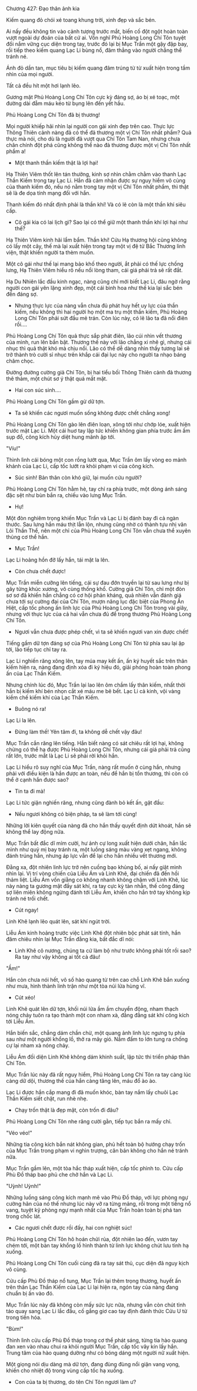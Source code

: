 




Chương 427: Đạo thân ảnh kia


Kiếm quang đỏ chói xé toang khung trời, xinh đẹp và sắc bén.

Ai nấy đều không tin vào cảnh tượng trước mắt, biến cố đột ngột hoàn toàn vượt ngoài dự đoán của bất cứ ai. Vốn nghĩ Phủ Hoàng Long Chí Tôn tuyệt đối nắm vững cục diện trong tay, trước đó lại bị Mục Trần một gậy đập bay, rồi tiếp theo kiếm quang Lạc Li bùng nổ, đâm thẳng vào người chẳng thể tránh né.

Ánh đỏ dần tan, mục tiêu bị kiếm quang đâm trúng từ từ xuất hiện trong tầm nhìn của mọi người.

Tất cả đều hít một hơi lạnh lẽo.

Gương mặt Phủ Hoàng Long Chí Tôn cực kỳ đáng sợ, áo bị xé toạc, một đường dài đẫm máu kéo từ bụng lên đến yết hầu.

Phủ Hoàng Long Chí Tôn đã bị thương!

Mọi người khiếp hãi nhìn lại người con gái xinh đẹp trên cao. Thực lực Thông Thiên cảnh nàng đã có thể đả thương một vị Chí Tôn nhất phẩm? Quả thực mà nói, cho dù là người đã vượt qua Chí Tôn Tam Nan, nhưng chưa chân chính đột phá cũng không thể nào đả thương được một vị Chí Tôn nhất phẩm a!

- Một thanh thần kiếm thật là lợi hại!

Hạ Thiên Viêm thốt lên tán thưởng, kinh sợ nhìn chằm chằm vào thanh Lạc Thần Kiếm trong tay Lạc Li. Hắn đã cảm nhận được sự nguy hiểm vô cùng của thanh kiếm đó, nếu nó nằm trong tay một vị Chí Tôn nhất phẩm, thì thật sẽ là đe dọa tính mạng đối với hắn.

Thanh kiếm đó nhất định phải là thần khí! Và có lẽ còn là một thần khí siêu cấp.

- Cô gái kia có lai lịch gì? Sao lại có thể giữ một thanh thần khí lợi hại như thế?

Hạ Thiên Viêm kinh hãi lẩm bẩm. Thần khí! Cửu Hạ thương hội cũng không có lấy một cây, thế mà lại xuất hiện trong tay một vị đệ tử Bắc Thương linh viện, thật khiến người ta thèm muốn.

Một cô gái như thế lại mang bảo khố theo người, ắt phải có thế lực chống lưng, Hạ Thiên Viêm hiểu rõ nếu nổi lòng tham, cái giá phải trả sẽ rất đắt.

Hạ Du Nhiên lắc đầu kinh ngạc, nàng cũng chỉ mới biết Lạc Li, đâu ngờ rằng người con gái yên lặng xinh đẹp, một cái bình hoa như thế kia lại sắc bén đến đáng sợ.

- Nhưng thực lực của nàng vẫn chưa đủ phát huy hết uy lực của thần kiếm, nếu không thì hai người họ một ma trụ một thần kiếm, Phủ Hoàng Long Chí Tôn phải sứt đầu mẻ trán. Còn lúc này, có lẽ lão ta đã nổi điên rồi....

Phủ Hoàng Long Chí Tôn quả thực sắp phát điên, lão cúi nhìn vết thương của mình, run lên bần bật. Thương thế này với lão chẳng xi nhê gì, nhưng cái nhục thì quả thật khó mà chịu nổi. Lão có thể dễ dàng nhìn thấy tương lai sẽ trở thành trò cười sỉ nhục trên khắp cái đại lục này cho người ta nhạo báng châm chọc.

Đường đường cường giả Chí Tôn, bị hai tiểu bối Thông Thiên cảnh đả thương thê thảm, một chút sơ ý thật quá mất mặt.

- Hai con súc sinh....

Phủ Hoàng Long Chí Tôn gầm gừ dữ tợn.

- Ta sẽ khiến các ngươi muốn sống không được chết chẳng xong!

Phủ Hoàng Long Chí Tôn gào lên điên loạn, xông tới như chớp lóe, xuất hiện trước mặt Lạc Li. Một cái huơ tay lập tức khiến không gian phía trước ầm ầm sụp đổ, công kích hủy diệt hung mãnh ập tới.

"Víu!"

Thình lình cái bóng một con rồng lướt qua, Mục Trần ôm lấy vòng eo mảnh khảnh của Lạc Li, cấp tốc lướt ra khỏi phạm vi của công kích.

- Súc sinh! Bản thân còn khó giữ, lại muốn cứu người?

Phủ Hoàng Long Chí Tôn hằm hè, tay chỉ ra phía trước, một dòng ánh sáng đặc sệt như bùn bắn ra, chiếu vào lưng Mục Trần.

- Hự!

Một đòn nghiêm trọng khiến Mục Trần và Lạc Li bị đánh bay đi cả ngàn thước. Sau lưng hắn máu thịt lẫn lộn, nhưng cũng nhờ có thành tựu nhị văn Lôi Thần Thể, nên một chỉ của Phủ Hoàng Long Chí Tôn vẫn chưa thể xuyên thủng cơ thể hắn.

- Mục Trần!

Lạc Li hoảng hồn đỡ lấy hắn, tái mặt la lên.

- Còn chưa chết được!

Mục Trần miễn cưỡng lên tiếng, cái sự đau đớn truyền lại từ sau lưng như bị gãy từng khúc xương, vô cùng thống khổ. Cường giả Chí Tôn, chỉ một đòn sơ sơ đã khiến hắn chẳng có cơ hội phản kháng, quả nhiên vẫn đánh giá chưa tới sự cường đại của Chí Tôn, mượn năng lục đặc biệt của Phong Ấn Hiệt, cấp tốc phong ấn linh lực của Phủ Hoàng Long Chí Tôn trong vài giây, nhưng với thực lực của cả hai vẫn chưa đủ để trọng thương Phủ Hoàng Long Chí Tôn.

- Ngươi vẫn chưa được phép chết, vì ta sẽ khiến ngươi van xin được chết!

Tiếng gầm dữ tợn đáng sợ của Phủ Hoàng Long Chí Tôn từ phía sau lại ập tới, lão tiếp tục chỉ tay ra.

Lạc Li nghiến răng xông lên, tay múa may kết ấn, ấn ký huyết sắc trên thân kiếm hiện ra, nàng đang định xóa đi ký hiệu đó, giải phóng hoàn toàn phong ấn của Lạc Thần Kiếm.

Nhưng chính lúc đó, Mục Trần lại lao lên ôm chầm lấy thân kiếm, nhất thời hắn bị kiếm khí bén nhọn cắt xé máu me bê bết. Lạc Li cả kinh, vội vàng kiềm chế kiếm khí của Lạc Thần Kiếm.

- Buông nó ra!

Lạc Li la lên.

- Đừng làm thế! Yên tâm đi, ta không dễ chết vậy đâu!

Mục Trần cắn răng lên tiếng. Hắn biết nàng có sát chiêu rất lợi hại, không chừng có thể hạ được Phủ Hoàng Long Chí Tôn, nhưng cái giá phải trả cũng rất lớn, trước mắt là Lạc Li sẽ phải rời khỏi hắn.

Lạc Li hiểu rõ suy nghĩ của Mục Trần, nàng rất muốn ở cùng hắn, nhưng phải với điều kiện là hắn được an toàn, nếu để hắn bị tổn thương, thì còn có thể ở cạnh hắn được sao?

- Tin ta đi mà!

Lạc Li tức giận nghiến răng, nhưng cũng đành bỏ kết ấn, gật đầu:

- Nếu ngươi không có biện pháp, ta sẽ làm tới cùng!

Những lời kiên quyết của nàng đã cho hắn thấy quyết định dứt khoát, hắn sẽ không thể lay động nữa.

Mục Trần bất đắc dĩ mỉm cười, hư ảnh cự long xuất hiện dưới chân, hắn lắc mình như quỷ mị bay tránh ra, một luồng sáng màu vàng xẹt ngang, không đánh trúng hắn, nhưng áp lực vẫn để lại cho hắn nhiều vết thương mới.

Đằng xa, đột nhiên linh lực trở nên cuồng bạo khủng bố, ai nấy giật mình nhìn lại. Vị trí vòng chiến của Liễu Ám và Linh Khê, đại chiến đã đến hồi thảm liệt. Liễu Ám vốn giằng co không nhanh không chậm với Linh Khê, lúc này nàng ta gương mặt đầy sát khí, ra tay cực kỳ tàn nhẫn, thế công đáng sợ liên miên không ngừng đánh tới Liễu Ám, khiến cho hắn trở tay không kịp tránh né trối chết.

- Cút ngay!

Linh Khê lạnh lẽo quát lên, sát khí ngút trời.

Liễu Ám kinh hoảng trước việc Linh Khê đột nhiên bộc phát sát tính, hắn đăm chiêu nhìn lại Mục Trần đằng kia, bất đắc dĩ nói:

- Linh Khê cô nương, chúng ta cứ làm bộ như trước không phải tốt rồi sao? Ra tay như vậy không ai tốt cả đâu!

"Ầm!"

Hắn còn chưa nói hết, vô số hào quang từ trên cao chỗ Linh Khê bắn xuống như mưa, hình thành linh trận như một tòa núi lửa hùng vĩ.

- Cút xéo!

Linh Khê quát lên dữ tợn, khối núi lửa ầm ầm chuyển động, nham thạch nóng chảy tuôn ra tạo thành một con nham xà, đằng đằng sát khí công kích tới Liễu Ám.

Hắn biến sắc, chẳng dám chần chừ, một quang ảnh linh lực ngưng tụ phía sau như một người khổng lồ, thở ra mây gió. Nắm đấm to lớn tung ra chống cự lại nham xà nóng chảy.

Liễu Ám đối diện Linh Khê không dám khinh suất, lập tức thi triển pháp thân Chí Tôn.

Mục Trần lúc này đã rất nguy hiểm, Phủ Hoàng Long Chí Tôn ra tay càng lúc càng dữ dội, thương thế của hắn càng tăng lên, máu đổ ào ào.

Lạc Li được hắn cắp mang đi đã muốn khóc, bàn tay nắm lấy chuôi Lạc Thần Kiếm siết chặt, run nhè nhẹ.

- Chạy trốn thật là đẹp mặt, còn trốn đi đâu?

Phủ Hoàng Long Chí Tôn nhe răng cười gằn, tiếp tục bắn ra mấy chỉ.

"Véo véo!"

Những tia công kích bắn nát không gian, phủ hết toàn bộ hướng chạy trốn của Mục Trần trong phạm vi nghìn trượng, căn bản không cho hắn né tránh nữa.

Mục Trần gầm lên, một tòa hắc tháp xuất hiện, cấp tốc phình to. Cửu cấp Phù Đồ tháp bao phủ che chở hắn và Lạc Li.

"Uỳnh! Uỳnh!"

Những luồng sáng công kích mạnh mẽ vào Phù Đồ tháp, với lực phòng ngự cường hãn của nó thế nhưng lúc này vỡ ra từng mảng, rồi trong một tiếng nổ vang, tuyệt kỹ phòng ngự mạnh nhất của Mục Trần hoàn toàn bị phá tan trong chốc lát.

- Các ngươi chết được rồi đấy, hai con nghiệt súc!

Phủ Hoàng Long Chí Tôn hô hoán chửi rủa, đột nhiên lao đến, vươn tay chém tới, một bàn tay khổng lồ hình thành từ linh lực không chút lưu tình hạ xuống.

Phủ Hoàng Long Chí Tôn cuối cùng đã ra tay sát thủ, cục diện đã nguy kịch vô cùng.

Cửu cấp Phù Đồ tháp nổ tung, Mục Trần lại thêm trọng thương, huyết ấn trên thân Lạc Thần Kiếm của Lạc Li lại hiện ra, ngón tay của nàng đang chuẩn bị ấn vào đó.

Mục Trần lúc này đã không còn mấy sức lực nữa, nhưng vẫn còn chút tỉnh táo quay sang Lạc Li lắc đầu, cố gắng giơ cao tay định đánh thức Cửu U từ trong tiến hóa.

"Bùm!"

Thình lình cửu cấp Phù Đồ tháp trong cơ thể phát sáng, từng tia hào quang đan xen vào nhau chui ra khỏi người Mục Trần, cấp tốc vây kín lấy hắn. Trung tâm của hào quang dường như có bóng dáng một người nữ xuất hiện.

Một giọng nói dịu dàng mà dữ tợn, đang đùng đùng nổi giận vang vọng, khiến cho nhiệt độ trong vùng cấp tốc hạ xuống.

- Con của ta bị thương, do tên Chí Tôn ngươi làm ư?





